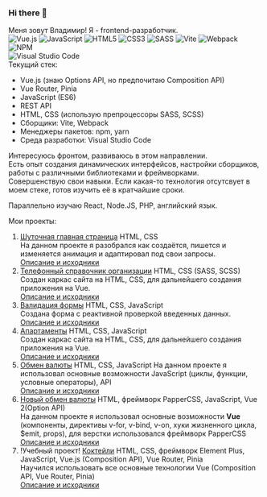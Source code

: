 ### Hi there 👋

Меня зовут Владимир! Я - frontend-разработчик.  
![Vue.js](https://img.shields.io/badge/vuejs-%2335495e.svg?style=for-the-badge&logo=vuedotjs&logoColor=%234FC08D)
![JavaScript](https://img.shields.io/badge/javascript-%23323330.svg?style=for-the-badge&logo=javascript&logoColor=%23F7DF1E)
![HTML5](https://img.shields.io/badge/html5-%23E34F26.svg?style=for-the-badge&logo=html5&logoColor=white)
![CSS3](https://img.shields.io/badge/css3-%231572B6.svg?style=for-the-badge&logo=css3&logoColor=white)
![SASS](https://img.shields.io/badge/SASS-hotpink.svg?style=for-the-badge&logo=SASS&logoColor=white)
![Vite](https://img.shields.io/badge/vite-%23646CFF.svg?style=for-the-badge&logo=vite&logoColor=white)
![Webpack](https://img.shields.io/badge/webpack-%238DD6F9.svg?style=for-the-badge&logo=webpack&logoColor=black)
![NPM](https://img.shields.io/badge/NPM-%23CB3837.svg?style=for-the-badge&logo=npm&logoColor=white)  
![Visual Studio Code](https://img.shields.io/badge/Visual%20Studio%20Code-0078d7.svg?style=for-the-badge&logo=visual-studio-code&logoColor=white)  
Текущий стек:  
- Vue.js (знаю Options API, но предпочитаю Composition API)
- Vue Router, Pinia
- JavaScript (ES6)
- REST API
- HTML, CSS (использую препроцессоры SASS, SCSS)
- Сборщики: Vite, Webpack
- Менеджеры пакетов: npm, yarn
- Среда разработки: Visual Studio Code

Интересуюсь фронтом, развиваюсь в этом направлении.  
Есть опыт создания динамических интерфейсов, настройки сборщиков, работы с различными библиотеками и фреймворками.  
Совершенствую свои навыки. Если какая-то технология отсутсвует в моем стеке, готов изучить её в кратчайшие сроки.

Параллельно изучаю React, Node.JS, PHP, английский язык.

Мои проекты:  
1. [Шуточная главная страница](https://dunaevvk.github.io/Joke_spravochnik/)  HTML, CSS  
   На данном проекте я разобрался как создаётся, пишется и изменяется анимация и адаптировал под свои запросы.  
   [Описание и исходники](https://github.com/DunaevVK/Joke_spravochnik) 
2. [Телефонный справочник организации](https://dunaevvk.github.io/Spravochnik/) HTML, CSS (SASS, SCSS)  
   Создан каркас сайта на HTML, CSS, для дальнейшего создания приложения на Vue.  
    [Описание и исходники](https://github.com/DunaevVK/Spravochnik)
3. [Валидация формы](https://dunaevvk.github.io/Form_validation/) HTML, CSS, JavaScript  
   Создана форма с реактивной проверкой введенных данных.  
   [Описание и исходники](https://github.com/DunaevVK/Form_validation) 
4. [Апартаменты](https://dunaevvk.github.io/Apartment/) HTML, CSS, JavaScript  
   Создан каркас сайта на HTML, CSS, для дальнейшего создания приложения на Vue.  
    [Описание и исходники](https://github.com/DunaevVK/Apartment) 
5. [Обмен валюты](https://dunaevvk.github.io/Currency_function/) HTML, CSS, JavaScript
   На данном проекте я использовал основные возможности JavaScript (циклы, функции, условные операторы), API   
     [Описание и исходники](https://github.com/DunaevVK/Currency_function)
6. [Новый обмен валюты](https://dunaevvk.github.io/Currency_Vue_PapperCSS/) HTML, фреймворк PapperCSS, JavaScript, Vue 2(Option API)  
   На данном проекте я использовал основные возможности **Vue** (компоненты, директивы v-for, v-bind, v-on, хуки жизненного цикла, $emit, props), для верстки использовался фреймворк PapperCSS  
  [Описание и исходники](https://github.com/DunaevVK/Currency_Vue_PapperCSS) 
7. !Учебный проект! [Коктейли](https://dunaevvk.github.io/cocktails/) HTML, CSS, фреймворк Element Plus, JavaScript, Vue.js (Composition API), Vue Router, Pinia  
   Научился использовать все основные технологии Vue (Composition API, Vue Router, Pinia)  
  [Описание и исходники](https://github.com/DunaevVK/cocktails)
